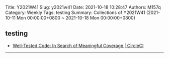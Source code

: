 Title: Y2021W41
Slug: y2021w41
Date: 2021-10-18 10:28:47
Authors: M157q
Category: Weekly
Tags: testing
Summary: Collections of Y2021W41 (2021-10-11 Mon 00:00:00+0800 ~ 2021-10-18 Mon 00:00:00+0800)


## testing  
- [Well-Tested Code: In Search of Meaningful Coverage | CircleCI](https://circleci.com/blog/well-tested-code-in-search-of-meaningful-coverage/)  

---



